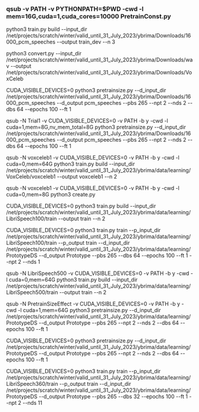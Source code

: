### qsub -v PATH -v PYTHONPATH=$PWD -cwd -l mem=16G,cuda=1,cuda_cores=10000 PretrainConst.py


python3 train.py build --input_dir /net/projects/scratch/winter/valid_until_31_July_2023/ybrima/Downloads/16000_pcm_speeches --output train_dev --n 3


python3 convert.py --input_dir /net/projects/scratch/winter/valid_until_31_July_2023/ybrima/Downloads/wav --output /net/projects/scratch/winter/valid_until_31_July_2023/ybrima/Downloads/VoxCeleb


CUDA_VISIBLE_DEVICES=0 python3 pretrainsize.py --d_input_dir /net/projects/scratch/winter/valid_until_31_July_2023/ybrima/Downloads/16000_pcm_speeches --d_output pcm_speeches --pbs 265 --npt 2 --nds 2 --dbs 64 --epochs 100 --ft 1



qsub -N Trial1 -v CUDA_VISIBLE_DEVICES=0 -v PATH -b y -cwd -l cuda=1,mem=8G,nv_mem_total=8G python3 pretrainsize.py --d_input_dir /net/projects/scratch/winter/valid_until_31_July_2023/ybrima/Downloads/16000_pcm_speeches --d_output pcm_speeches --pbs 265 --npt 2 --nds 2 --dbs 64 --epochs 100 --ft 1


qsub -N voxceleb1 -v CUDA_VISIBLE_DEVICES=0 -v PATH -b y -cwd -l cuda=0,mem=64G python3 train.py build --input_dir  /net/projects/scratch/winter/valid_until_31_July_2023/ybrima/data/learning/VoxCeleb/voxceleb1 --output voxceleb1 --n 2



qsub -N voxceleb1 -v CUDA_VISIBLE_DEVICES=0 -v PATH -b y -cwd -l cuda=0,mem=8G python3 create.py


 CUDA_VISIBLE_DEVICES=0  python3 train.py build --input_dir  /net/projects/scratch/winter/valid_until_31_July_2023/ybrima/data/learning/LibriSpeech100/train  --output train --n 2


  CUDA_VISIBLE_DEVICES=0 python3 train.py train --p_input_dir /net/projects/scratch/winter/valid_until_31_July_2023/ybrima/data/learning/LibriSpeech100/train --p_output  train  --d_input_dir /net/projects/scratch/winter/valid_until_31_July_2023/ybrima/data/learning/PrototypeDS --d_output Prototype --pbs 265 --dbs 64 --epochs 100 --ft 1 --npt 2 --nds 1



qsub -N LibriSpeech500 -v CUDA_VISIBLE_DEVICES=0 -v PATH -b y -cwd -l cuda=0,mem=64G python3 train.py build --input_dir  /net/projects/scratch/winter/valid_until_31_July_2023/ybrima/data/learning/LibriSpeech500/train --output train --n 2

qsub -N PretrainSizeEffect -v CUDA_VISIBLE_DEVICES=0 -v PATH -b y -cwd -l cuda=1,mem=64G  python3 pretrainsize.py --d_input_dir /net/projects/scratch/winter/valid_until_31_July_2023/ybrima/data/learning/PrototypeDS  --d_output Prototype --pbs 265 --npt 2 --nds 2 --dbs 64 --epochs 100 --ft 1


CUDA_VISIBLE_DEVICES=0 python3 pretrainsize.py --d_input_dir /net/projects/scratch/winter/valid_until_31_July_2023/ybrima/data/learning/PrototypeDS  --d_output Prototype --pbs 265 --npt 2 --nds 2 --dbs 64 --epochs 100 --ft 1


CUDA_VISIBLE_DEVICES=0 python3 train.py train --p_input_dir /net/projects/scratch/winter/valid_until_31_July_2023/ybrima/data/learning/LibriSpeech360/train --p_output  train  --d_input_dir /net/projects/scratch/winter/valid_until_31_July_2023/ybrima/data/learning/PrototypeDS --d_output Prototype --pbs 265 --dbs 32 --epochs 100 --ft 1 --npt 2 --nds 11